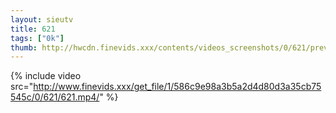 ```yaml
--- 
layout: sieutv
title: 621
tags: ["0k"]
thumb: http://hwcdn.finevids.xxx/contents/videos_screenshots/0/621/preview.mp4.jpg
---
```

{% include video src="http://www.finevids.xxx/get_file/1/586c9e98a3b5a2d4d80d3a35cb75545c/0/621/621.mp4/" %} 
